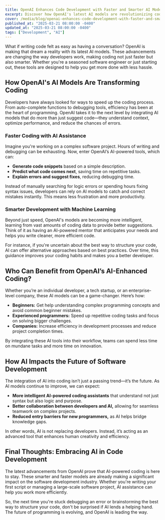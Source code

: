 ```yaml
---
title: OpenAI Enhances Code Development with Faster and Smarter AI Models
excerpt: Discover how OpenAI's latest AI models are revolutionizing code development by making programming faster and smarter. Learn more here!
cover: /media/blog/openai-enhances-code-development-with-faster-and-smarter-ai-models/cover.webp
published_at: "2025-03-21 08:00:00 -0400"
updated_at: "2025-03-21 08:00:00 -0400"
tags: ["Development", "AI"]
---
```


What if writing code felt as easy as having a conversation? OpenAI is making that dream a reality with its latest AI models. These advancements are changing the way developers work, making coding not just faster but also smarter. Whether you're a seasoned software engineer or just starting out, these tools are designed to help you get more done with less hassle.

## How OpenAI's AI Models Are Transforming Coding

Developers have always looked for ways to speed up the coding process. From auto-complete functions to debugging tools, efficiency has been at the heart of programming. OpenAI takes it to the next level by integrating AI models that do more than just suggest code—they understand context, optimize performance, and reduce the chances of errors.

### Faster Coding with AI Assistance

Imagine you're working on a complex software project. Hours of writing and debugging can be exhausting. Now, enter OpenAI’s AI-powered tools, which can:

<ul>
    <li><strong>Generate code snippets</strong> based on a simple description.</li>
    <li><strong>Predict what code comes next</strong>, saving time on repetitive tasks.</li>
    <li><strong>Explain errors and suggest fixes</strong>, reducing debugging time.</li>
</ul>

Instead of manually searching for logic errors or spending hours fixing syntax issues, developers can rely on AI models to catch and correct mistakes instantly. This means less frustration and more productivity.

### Smarter Development with Machine Learning

Beyond just speed, OpenAI's models are becoming more intelligent, learning from vast amounts of coding data to provide better suggestions. Think of it as having an AI-powered mentor that anticipates your needs and helps you write cleaner, more efficient code.

For instance, if you're uncertain about the best way to structure your code, AI can offer alternative approaches based on best practices. Over time, this guidance improves your coding habits and makes you a better developer.

## Who Can Benefit from OpenAI’s AI-Enhanced Coding?

Whether you’re an individual developer, a tech startup, or an enterprise-level company, these AI models can be a game-changer. Here’s how:

<ul>
    <li><strong>Beginners:</strong> Get help understanding complex programming concepts and avoid common beginner mistakes.</li>
    <li><strong>Experienced programmers:</strong> Speed up repetitive coding tasks and focus on solving bigger challenges.</li>
    <li><strong>Companies:</strong> Increase efficiency in development processes and reduce project completion times.</li>
</ul>

By integrating these AI tools into their workflow, teams can spend less time on mundane tasks and more time on innovation.

## How AI Impacts the Future of Software Development

The integration of AI into coding isn’t just a passing trend—it’s the future. As AI models continue to improve, we can expect:

<ul>
    <li><strong>More intelligent AI-powered coding assistants</strong> that understand not just syntax but also logic and purpose.</li>
    <li><strong>Better collaboration between developers and AI,</strong> allowing for seamless teamwork on complex projects.</li>
    <li><strong>Reduced entry barriers for new programmers,</strong> as AI helps bridge knowledge gaps.</li>
</ul>

In other words, AI is not replacing developers. Instead, it’s acting as an advanced tool that enhances human creativity and efficiency.

## Final Thoughts: Embracing AI in Code Development

The latest advancements from OpenAI prove that AI-powered coding is here to stay. These smarter and faster models are already making a significant impact on the software development industry. Whether you're writing your first script or managing a large-scale software project, AI assistance can help you work more efficiently.

So, the next time you're stuck debugging an error or brainstorming the best way to structure your code, don't be surprised if AI lends a helping hand. The future of programming is evolving, and OpenAI is leading the way.
